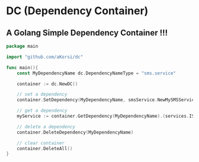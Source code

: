 # DC (Dependency Container)

## A Golang Simple Dependency Container !!! 

```go
package main

import "github.com/aKorsi/dc"

func main(){
    const MyDependencyName dc.DependencyNameType = "sms.service"

	container := dc.NewDC()

	// set a dependency
	container.SetDependency(MyDependencyName, smsService.NewMySMSService)

	// get a dependency
	myService := container.GetDependency(MyDependencyName).(services.ISMSService)

	// delete a dependency
	container.DeleteDependency(MyDependencyName)

	// clear container
	container.DeleteAll()
}
```